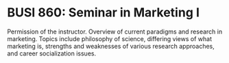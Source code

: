 # BUSI 860: Seminar in Marketing I

Permission of the instructor. Overview of current paradigms and research in marketing. Topics include philosophy of science, differing views of what marketing is, strengths and weaknesses of various research approaches, and career socialization issues.
